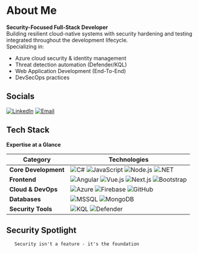 # About Me
**Security-Focused Full-Stack Developer**  
Building resilient cloud-native systems with security hardening and testing integrated throughout the development lifecycle.  
Specializing in:  
  - Azure cloud security & identity management  
  - Threat detection automation (Defender/KQL)  
  - Web Application Development (End-To-End)  
  - DevSecOps practices

## Socials
[![LinkedIn](https://img.shields.io/badge/LinkedIn-Connect-%230077B5?logo=linkedin)](https://linkedin.com/in/mihlali-8934528-mabovula) 
[![Email](https://img.shields.io/badge/Email-Contact-%23D14836?logo=gmail)](mailto:mihlalimabovula597@gmail.com)

## Tech Stack
**Expertise at a Glance**

| Category          | Technologies                                                                 |
|-------------------|------------------------------------------------------------------------------|
| **Core Development** | ![C#](https://img.shields.io/badge/-C%23-239120?logo=csharp) ![JavaScript](https://img.shields.io/badge/-JavaScript-F7DF1E?logo=javascript&logoColor=black) ![Node.js](https://img.shields.io/badge/-Node.js-339933?logo=nodedotjs) ![.NET](https://img.shields.io/badge/-.NET-512BD4?logo=dotnet) |
| **Frontend**        | ![Angular](https://img.shields.io/badge/-Angular-DD0031?logo=angular) ![Vue.js](https://img.shields.io/badge/-Vue.js-4FC08D?logo=vuedotjs) ![Next.js](https://img.shields.io/badge/-Next.js-000000?logo=nextdotjs) ![Bootstrap](https://img.shields.io/badge/-Bootstrap-7952B3?logo=bootstrap) |
| **Cloud & DevOps**  | ![Azure](https://img.shields.io/badge/-Azure-0078D4?logo=microsoftazure) ![Firebase](https://img.shields.io/badge/-Firebase-FFCA28?logo=firebase&logoColor=black) ![GitHub](https://img.shields.io/badge/-GitHub-181717?logo=github) |
| **Databases**       | ![MSSQL](https://img.shields.io/badge/-SQL%20Server-CC2927?logo=microsoftsqlserver) ![MongoDB](https://img.shields.io/badge/-MongoDB-47A248?logo=mongodb) |
| **Security Tools**  | ![KQL](https://img.shields.io/badge/-KQL-0078D4?logo=microsoftazure) ![Defender](https://img.shields.io/badge/-Microsoft_Defender-0078D4?logo=microsoft) |

## Security Spotlight
```diff
   Security isn't a feature - it's the foundation
